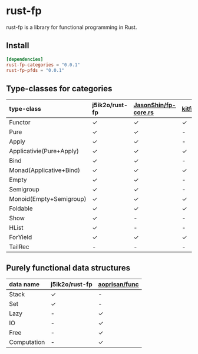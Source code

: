 # rust-fp

rust-fp is a library for functional programming in Rust.

## Install

```toml
[dependencies]
rust-fp-categories = "0.0.1"
rust-fp-pfds = "0.0.1"
```

## Type-classes for categories

|type-class|j5ik2o/rust-fp|[JasonShin/fp-core.rs](https://github.com/JasonShin/fp-core.rs)|[kitfre/Kinder](https://github.com/kitfre/Kinder)|[14427/hkt.rs](https://gist.github.com/14427/af90a21b917d2892eace)|[aoprisan/func](https://github.com/aoprisan/func)|
|:-----------------------|:------|:------|:------|:------|:------|
|Functor                 |✓|✓|✓|✓|-|
|Pure                    |✓|✓|-|-|-|
|Apply                   |✓|✓|-|-|-|
|Applicativie(Pure+Apply)|✓|✓|✓|✓|-|
|Bind                    |✓|✓|-|-|-|
|Monad(Applicative+Bind) |✓|✓|✓|✓|-|
|Empty                   |✓|✓|-|-|-|
|Semigroup               |✓|✓|-|-|-|
|Monoid(Empty+Semigroup) |✓|✓|✓|✓|-|
|Foldable                |✓|✓|✓|-|-|
|Show                    |✓|-|-|-|✓|
|HList                   |✓|-|-|-|✓|
|ForYield                |✓|✓|✓|-|-|
|TailRec                 |-|-|-|-|✓|


## Purely functional data structures

|data name|j5ik2o/rust-fp|[aoprisan/func](https://github.com/aoprisan/func)|
|:---------|:------|:------|
|Stack|✓|-|
|Set|✓|-|
|Lazy|-|✓|
|IO|-|✓|
|Free|-|✓|
|Computation|-|✓|
